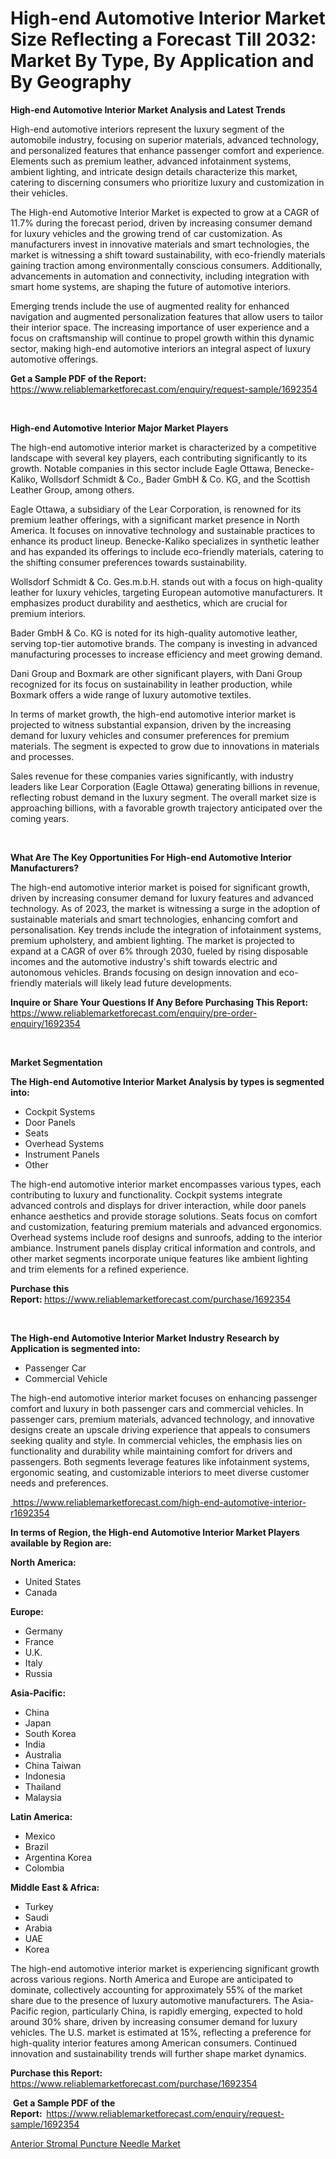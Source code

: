 <p><h1>High-end Automotive Interior Market Size Reflecting a Forecast Till 2032: Market By Type, By Application and By Geography</h1></p><p><strong>High-end Automotive Interior Market Analysis and Latest Trends</strong></p>
<p><p>High-end automotive interiors represent the luxury segment of the automobile industry, focusing on superior materials, advanced technology, and personalized features that enhance passenger comfort and experience. Elements such as premium leather, advanced infotainment systems, ambient lighting, and intricate design details characterize this market, catering to discerning consumers who prioritize luxury and customization in their vehicles.</p><p>The High-end Automotive Interior Market is expected to grow at a CAGR of 11.7% during the forecast period, driven by increasing consumer demand for luxury vehicles and the growing trend of car customization. As manufacturers invest in innovative materials and smart technologies, the market is witnessing a shift toward sustainability, with eco-friendly materials gaining traction among environmentally conscious consumers. Additionally, advancements in automation and connectivity, including integration with smart home systems, are shaping the future of automotive interiors.</p><p>Emerging trends include the use of augmented reality for enhanced navigation and augmented personalization features that allow users to tailor their interior space. The increasing importance of user experience and a focus on craftsmanship will continue to propel growth within this dynamic sector, making high-end automotive interiors an integral aspect of luxury automotive offerings.</p></p>
<p><strong>Get a Sample PDF of the Report:&nbsp;</strong> <a href="https://www.reliablemarketforecast.com/enquiry/request-sample/1692354?utm_campaign=1885&utm_medium=2&utm_source=Github&utm_content=ia&utm_term=07012025&utm_id=high-end-automotive-interior">https://www.reliablemarketforecast.com/enquiry/request-sample/1692354</a></p>
<p>&nbsp;</p>
<p><strong>High-end Automotive Interior Major Market Players</strong></p>
<p><p>The high-end automotive interior market is characterized by a competitive landscape with several key players, each contributing significantly to its growth. Notable companies in this sector include Eagle Ottawa, Benecke-Kaliko, Wollsdorf Schmidt & Co., Bader GmbH & Co. KG, and the Scottish Leather Group, among others.</p><p>Eagle Ottawa, a subsidiary of the Lear Corporation, is renowned for its premium leather offerings, with a significant market presence in North America. It focuses on innovative technology and sustainable practices to enhance its product lineup. Benecke-Kaliko specializes in synthetic leather and has expanded its offerings to include eco-friendly materials, catering to the shifting consumer preferences towards sustainability.</p><p>Wollsdorf Schmidt & Co. Ges.m.b.H. stands out with a focus on high-quality leather for luxury vehicles, targeting European automotive manufacturers. It emphasizes product durability and aesthetics, which are crucial for premium interiors. </p><p>Bader GmbH & Co. KG is noted for its high-quality automotive leather, serving top-tier automotive brands. The company is investing in advanced manufacturing processes to increase efficiency and meet growing demand.</p><p>Dani Group and Boxmark are other significant players, with Dani Group recognized for its focus on sustainability in leather production, while Boxmark offers a wide range of luxury automotive textiles.</p><p>In terms of market growth, the high-end automotive interior market is projected to witness substantial expansion, driven by the increasing demand for luxury vehicles and consumer preferences for premium materials. The segment is expected to grow due to innovations in materials and processes.</p><p>Sales revenue for these companies varies significantly, with industry leaders like Lear Corporation (Eagle Ottawa) generating billions in revenue, reflecting robust demand in the luxury segment. The overall market size is approaching billions, with a favorable growth trajectory anticipated over the coming years.</p></p>
<p>&nbsp;</p>
<p><strong>What Are The Key Opportunities For High-end Automotive Interior Manufacturers?</strong></p>
<p><p>The high-end automotive interior market is poised for significant growth, driven by increasing consumer demand for luxury features and advanced technology. As of 2023, the market is witnessing a surge in the adoption of sustainable materials and smart technologies, enhancing comfort and personalisation. Key trends include the integration of infotainment systems, premium upholstery, and ambient lighting. The market is projected to expand at a CAGR of over 6% through 2030, fueled by rising disposable incomes and the automotive industry's shift towards electric and autonomous vehicles. Brands focusing on design innovation and eco-friendly materials will likely lead future developments.</p></p>
<p><strong>Inquire or Share Your Questions If Any Before Purchasing This Report:</strong> <a href="https://www.reliablemarketforecast.com/enquiry/pre-order-enquiry/1692354?utm_campaign=1885&utm_medium=2&utm_source=Github&utm_content=ia&utm_term=07012025&utm_id=high-end-automotive-interior">https://www.reliablemarketforecast.com/enquiry/pre-order-enquiry/1692354</a></p>
<p>&nbsp;</p>
<p><strong>Market Segmentation</strong></p>
<p><strong>The High-end Automotive Interior Market Analysis by types is segmented into:</strong></p>
<p><ul><li>Cockpit Systems</li><li>Door Panels</li><li>Seats</li><li>Overhead Systems</li><li>Instrument Panels</li><li>Other</li></ul></p>
<p><p>The high-end automotive interior market encompasses various types, each contributing to luxury and functionality. Cockpit systems integrate advanced controls and displays for driver interaction, while door panels enhance aesthetics and provide storage solutions. Seats focus on comfort and customization, featuring premium materials and advanced ergonomics. Overhead systems include roof designs and sunroofs, adding to the interior ambiance. Instrument panels display critical information and controls, and other market segments incorporate unique features like ambient lighting and trim elements for a refined experience.</p></p>
<p><strong>Purchase this Report:&nbsp;</strong><a href="https://www.reliablemarketforecast.com/purchase/1692354?utm_campaign=1885&utm_medium=2&utm_source=Github&utm_content=ia&utm_term=07012025&utm_id=high-end-automotive-interior">https://www.reliablemarketforecast.com/purchase/1692354</a></p>
<p>&nbsp;</p>
<p><strong>The High-end Automotive Interior Market Industry Research by Application is segmented into:</strong></p>
<p><ul><li>Passenger Car</li><li>Commercial Vehicle</li></ul></p>
<p><p>The high-end automotive interior market focuses on enhancing passenger comfort and luxury in both passenger cars and commercial vehicles. In passenger cars, premium materials, advanced technology, and innovative designs create an upscale driving experience that appeals to consumers seeking quality and style. In commercial vehicles, the emphasis lies on functionality and durability while maintaining comfort for drivers and passengers. Both segments leverage features like infotainment systems, ergonomic seating, and customizable interiors to meet diverse customer needs and preferences.</p></p>
<p><a href="https://www.reliablemarketforecast.com/high-end-automotive-interior-r1692354?utm_campaign=1885&utm_medium=2&utm_source=Github&utm_content=ia&utm_term=07012025&utm_id=high-end-automotive-interior">&nbsp;https://www.reliablemarketforecast.com/high-end-automotive-interior-r1692354</a></p>
<p><strong>In terms of Region, the High-end Automotive Interior Market Players available by Region are:</strong></p>
<p>
    <p> <strong> North America: </strong>
        <ul>
            <li>United States</li>
            <li>Canada</li>
        </ul>
        </p> 
    <p> <strong> Europe: </strong>
        <ul>
            <li>Germany</li>
            <li>France</li>
            <li>U.K.</li>
            <li>Italy</li>
            <li>Russia</li>
        </ul>
        </p> 
    <p> <strong> Asia-Pacific: </strong>
        <ul>
            <li>China</li>
            <li>Japan</li>
            <li>South Korea</li>
            <li>India</li>
            <li>Australia</li>
            <li>China Taiwan</li>
            <li>Indonesia</li>
            <li>Thailand</li>
            <li>Malaysia</li>
        </ul>
        </p> 
    <p> <strong> Latin America: </strong>
        <ul>
            <li>Mexico</li>
            <li>Brazil</li>
            <li>Argentina Korea</li>
            <li>Colombia</li>
        </ul>
        </p> 
    <p> <strong> Middle East & Africa: </strong>
        <ul>
            <li>Turkey</li>
            <li>Saudi</li>
            <li>Arabia</li>
            <li>UAE</li>
            <li>Korea</li>
        </ul>
    </p>
    </p>
<p><p>The high-end automotive interior market is experiencing significant growth across various regions. North America and Europe are anticipated to dominate, collectively accounting for approximately 55% of the market share due to the presence of luxury automotive manufacturers. The Asia-Pacific region, particularly China, is rapidly emerging, expected to hold around 30% share, driven by increasing consumer demand for luxury vehicles. The U.S. market is estimated at 15%, reflecting a preference for high-quality interior features among American consumers. Continued innovation and sustainability trends will further shape market dynamics.</p></p>
<p><strong>Purchase this Report: </strong><a href="https://www.reliablemarketforecast.com/purchase/1692354?utm_campaign=1885&utm_medium=2&utm_source=Github&utm_content=ia&utm_term=07012025&utm_id=high-end-automotive-interior">https://www.reliablemarketforecast.com/purchase/1692354</a></p>
<p>&nbsp;<strong>Get a Sample PDF of the Report:&nbsp;&nbsp;</strong><a href="https://www.reliablemarketforecast.com/enquiry/request-sample/1692354?utm_campaign=1885&utm_medium=2&utm_source=Github&utm_content=ia&utm_term=07012025&utm_id=high-end-automotive-interior">https://www.reliablemarketforecast.com/enquiry/request-sample/1692354</a></p>
<p><strong></strong></p>
<p><p><a href="https://github.com/sofayahoo2023/Market-Research-Report-List-6/blob/main/anterior-stromal-puncture-needle-market.md?utm_campaign=1885&utm_medium=2&utm_source=Github&utm_content=ia&utm_term=07012025&utm_id=high-end-automotive-interior">Anterior Stromal Puncture Needle Market</a></p></p>